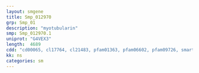 ```yaml
---
layout: smgene
title: Smp_012970
grp: Smp_01
description: "myotubularin"
smp: Smp_012970.1
uniprot: "G4VEX3"
length:  4689
cdd: "cd00065, cl17764, cl21483, pfam01363, pfam06602, pfam09726, smart00064, smart00404"
kk: ns
categories: sm
---
```


